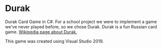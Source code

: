 # Durak
Durak Card Game in C#.
For a school project we were to implement a game we've never played before, so we chose Durak.
Durak is a fun Russian card game. [Wikipedia page about Durak.](https://en.wikipedia.org/wiki/Durak)

This game was created using Visual Studio 2019.
